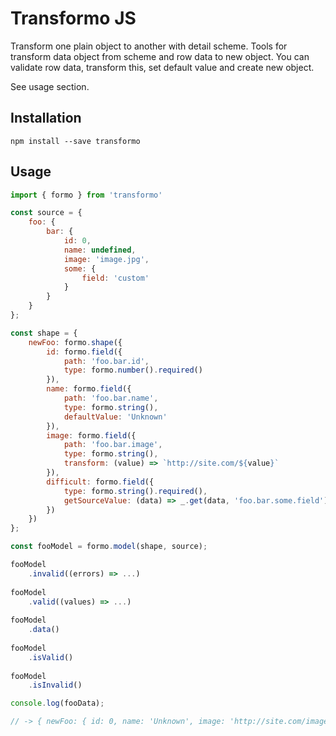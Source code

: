 # Transformo JS

Transform one plain object to another with detail scheme. Tools for 
transform data object from scheme and row data to new object. You can 
validate row data, transform this, set default value and create new object.

See usage section.

## Installation

```
npm install --save transformo
```

## Usage

```javascript
import { formo } from 'transformo'

const source = {
    foo: {
        bar: {
            id: 0,
            name: undefined,
            image: 'image.jpg',
            some: {
                field: 'custom'
            }
        }
    }
};

const shape = {
    newFoo: formo.shape({
        id: formo.field({
            path: 'foo.bar.id',
            type: formo.number().required()
        }),
        name: formo.field({
            path: 'foo.bar.name',
            type: formo.string(),
            defaultValue: 'Unknown'
        }),
        image: formo.field({
            path: 'foo.bar.image',
            type: formo.string(),
            transform: (value) => `http://site.com/${value}`
        }),
        difficult: formo.field({
            type: formo.string().required(),
            getSourceValue: (data) => _.get(data, 'foo.bar.some.field')
        })
    }) 
};

const fooModel = formo.model(shape, source);

fooModel
    .invalid((errors) => ...)
    
fooModel
    .valid((values) => ...)
    
fooModel
    .data()
    
fooModel
    .isValid()
    
fooModel
    .isInvalid()

console.log(fooData);    

// -> { newFoo: { id: 0, name: 'Unknown', image: 'http://site.com/image.jpg', difficult: 'custom' } }
```